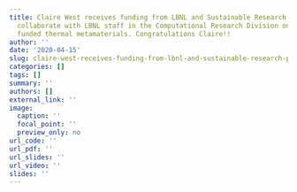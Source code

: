 ```yaml
---
title: Claire West receives funding from LBNL and Sustainable Research Pathways to
  collaborate with LBNL staff in the Computational Research Division on our NSF DMREF
  funded thermal metamaterials. Congratulations Claire!!
author: ''
date: '2020-04-15'
slug: claire-west-receives-funding-from-lbnl-and-sustainable-research-pathways-to-collaborate-with-lbnl-staff-in-the-computational-research-division-on-our-nsf-dmref-funded-thermal-metamaterials-congratulations-claire
categories: []
tags: []
summary: ''
authors: []
external_link: ''
image:
  caption: ''
  focal_point: ''
  preview_only: no
url_code: ''
url_pdf: ''
url_slides: ''
url_video: ''
slides: ''
---
```

